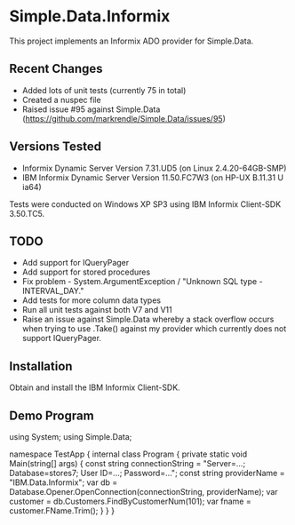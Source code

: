 # Simple.Data.Informix

This project implements an Informix ADO provider for Simple.Data.

## Recent Changes

- Added lots of unit tests (currently 75 in total)
- Created a nuspec file
- Raised issue #95 against Simple.Data (https://github.com/markrendle/Simple.Data/issues/95)

## Versions Tested

- Informix Dynamic Server Version 7.31.UD5 (on Linux 2.4.20-64GB-SMP)
- IBM Informix Dynamic Server Version 11.50.FC7W3 (on HP-UX B.11.31 U ia64)

Tests were conducted on Windows XP SP3 using IBM Informix Client-SDK 3.50.TC5.

## TODO

- Add support for IQueryPager
- Add support for stored procedures
- Fix problem - System.ArgumentException / "Unknown SQL type - INTERVAL_DAY."
- Add tests for more column data types
- Run all unit tests against both V7 and V11
- Raise an issue against Simple.Data whereby a stack overflow occurs when trying to use .Take() against my provider which currently does not support IQueryPager.

## Installation

Obtain and install the IBM Informix Client-SDK.

## Demo Program

using System;
using Simple.Data;

namespace TestApp
{
    internal class Program
    {
        private static void Main(string[] args)
        {
            const string connectionString = "Server=...; Database=stores7; User ID=...; Password=...";
            const string providerName = "IBM.Data.Informix";
            var db = Database.Opener.OpenConnection(connectionString, providerName);
            var customer = db.Customers.FindByCustomerNum(101);
            var fname = customer.FName.Trim();
        }
    }
}
